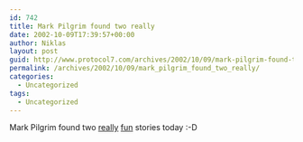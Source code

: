```yaml
---
id: 742
title: Mark Pilgrim found two really
date: 2002-10-09T17:39:57+00:00
author: Niklas
layout: post
guid: http://www.protocol7.com/archives/2002/10/09/mark-pilgrim-found-two-really/
permalink: /archives/2002/10/09/mark_pilgrim_found_two_really/
categories:
  - Uncategorized
tags:
  - Uncategorized
---
```

<div class='microid-c5f3749bf37f0cebf068d9bf3eee471abcd45fb1'>
  <p>
    Mark Pilgrim found two <a href="http://www.aaronsw.com/weblog/000647">really</a> <a href="http://www.dooce.com/mtarchives/10_08_2002.html">fun</a> stories today :-D
  </p>
</div>